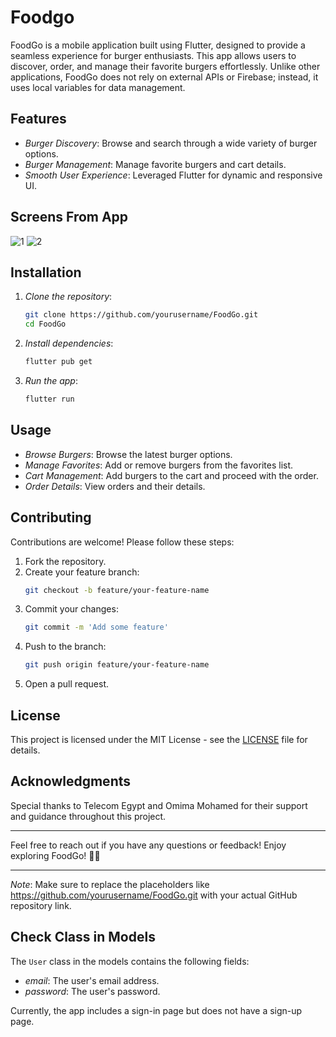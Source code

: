 # Foodgo

FoodGo is a mobile application built using Flutter, designed to provide a seamless experience for burger enthusiasts. This app allows users to discover, order, and manage their favorite burgers effortlessly. Unlike other applications, FoodGo does not rely on external APIs or Firebase; instead, it uses local variables for data management.

## Features

- *Burger Discovery*: Browse and search through a wide variety of burger options.
- *Burger Management*: Manage favorite burgers and cart details.
- *Smooth User Experience*: Leveraged Flutter for dynamic and responsive UI.

## Screens From App
![1](https://github.com/user-attachments/assets/48aeb94c-a73c-46be-8f98-b1f38a2a397e)
![2](https://github.com/user-attachments/assets/97d92308-6877-4642-9923-31d15e0e53fe)



## Installation

1. *Clone the repository*:
    ```sh
    git clone https://github.com/yourusername/FoodGo.git
    cd FoodGo
    ```

2. *Install dependencies*:
    ```sh
    flutter pub get
    ```

3. *Run the app*:
    ```sh
    flutter run
    ```

## Usage

- *Browse Burgers*: Browse the latest burger options.
- *Manage Favorites*: Add or remove burgers from the favorites list.
- *Cart Management*: Add burgers to the cart and proceed with the order.
- *Order Details*: View orders and their details.

## Contributing

Contributions are welcome! Please follow these steps:

1. Fork the repository.
2. Create your feature branch:
    ```sh
    git checkout -b feature/your-feature-name
    ```
3. Commit your changes:
    ```sh
    git commit -m 'Add some feature'
    ```
4. Push to the branch:
    ```sh
    git push origin feature/your-feature-name
    ```
5. Open a pull request.

## License

This project is licensed under the MIT License - see the [LICENSE](LICENSE) file for details.

## Acknowledgments

Special thanks to Telecom Egypt and Omima Mohamed for their support and guidance throughout this project.

---

Feel free to reach out if you have any questions or feedback! Enjoy exploring FoodGo! 🍔📱

---

*Note*: Make sure to replace the placeholders like https://github.com/yourusername/FoodGo.git with your actual GitHub repository link.

## Check Class in Models

The `User` class in the models contains the following fields:
- *email*: The user's email address.
- *password*: The user's password.

Currently, the app includes a sign-in page but does not have a sign-up page.
